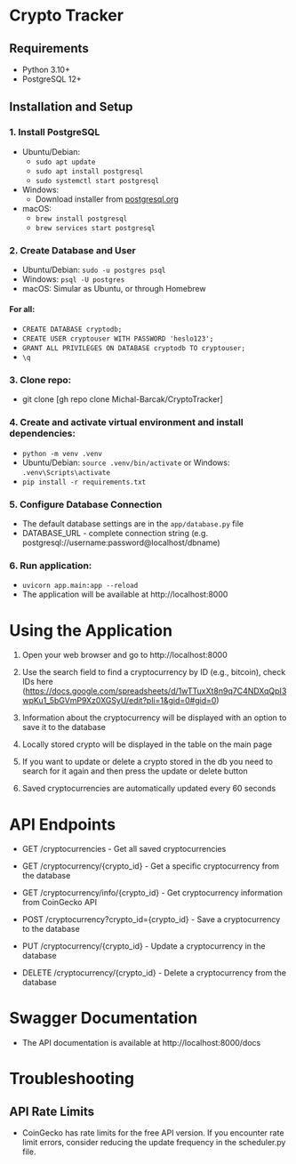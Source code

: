 # Crypto Tracker

## Requirements
- Python 3.10+
- PostgreSQL 12+

## Installation and Setup
### 1. Install PostgreSQL
   - Ubuntu/Debian:
      - `sudo apt update`
      - `sudo apt install postgresql`
      - `sudo systemctl start postgresql`
   - Windows: 
      - Download installer from [postgresql.org](https://www.postgresql.org/download/windows/)
   - macOS: 
      - `brew install postgresql` 
      - `brew services start postgresql`

### 2. Create Database and User
   - Ubuntu/Debian: `sudo -u postgres psql`
   - Windows: `psql -U postgres`
   - macOS: Simular as Ubuntu, or through Homebrew
   #### For all:
   - `CREATE DATABASE cryptodb;`
   - `CREATE USER cryptouser WITH PASSWORD 'heslo123';`
   - `GRANT ALL PRIVILEGES ON DATABASE cryptodb TO cryptouser;`
   - `\q`


### 3. Clone repo:
   - git clone [gh repo clone Michal-Barcak/CryptoTracker]


### 4. Create and activate virtual environment and install dependencies:
   - `python -m venv .venv`
   - Ubuntu/Debian: `source .venv/bin/activate` or Windows: `.venv\Scripts\activate`
   - `pip install -r requirements.txt`


### 5. Configure Database Connection 
   - The default database settings are in the `app/database.py` file
   - DATABASE_URL - complete connection string (e.g. postgresql://username:password@localhost/dbname)


### 6. Run application:
   - `uvicorn app.main:app --reload`
   - The application will be available at http://localhost:8000


# Using the Application
1. Open your web browser and go to http://localhost:8000

2. Use the search field to find a cryptocurrency by ID (e.g., bitcoin), check IDs here (https://docs.google.com/spreadsheets/d/1wTTuxXt8n9q7C4NDXqQpI3wpKu1_5bGVmP9Xz0XGSyU/edit?pli=1&gid=0#gid=0)

3. Information about the cryptocurrency will be displayed with an option to save it to the database

4. Locally stored crypto will be displayed in the table on the main page

5. If you want to update or delete a crypto stored in the db you need to search for it again and then press the update or delete button

6. Saved cryptocurrencies are automatically updated every 60 seconds

# API Endpoints
- GET /cryptocurrencies - Get all saved cryptocurrencies

- GET /cryptocurrency/{crypto_id} - Get a specific cryptocurrency from the database

- GET /cryptocurrency/info/{crypto_id} - Get cryptocurrency information from CoinGecko API

- POST /cryptocurrency?crypto_id={crypto_id} - Save a cryptocurrency to the database

- PUT /cryptocurrency/{crypto_id} - Update a cryptocurrency in the database

- DELETE /cryptocurrency/{crypto_id} - Delete a cryptocurrency from the database

# Swagger Documentation
- The API documentation is available at http://localhost:8000/docs

# Troubleshooting

## API Rate Limits
- CoinGecko has rate limits for the free API version. If you encounter rate limit errors, consider reducing the update frequency in the scheduler.py file.

